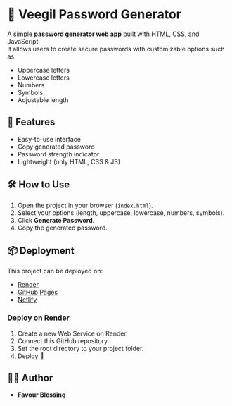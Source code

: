 # 🔐 Veegil Password Generator

A simple **password generator web app** built with HTML, CSS, and JavaScript.  
It allows users to create secure passwords with customizable options such as:
- Uppercase letters
- Lowercase letters
- Numbers
- Symbols
- Adjustable length

## 🚀 Features
- Easy-to-use interface
- Copy generated password
- Password strength indicator
- Lightweight (only HTML, CSS & JS)

## 🛠️ How to Use
1. Open the project in your browser (`index.html`).
2. Select your options (length, uppercase, lowercase, numbers, symbols).
3. Click **Generate Password**.
4. Copy the generated password.

## 📦 Deployment
This project can be deployed on:
- [Render](https://render.com)
- [GitHub Pages](https://pages.github.com)
- [Netlify](https://www.netlify.com/)

### Deploy on Render
1. Create a new Web Service on Render.
2. Connect this GitHub repository.
3. Set the root directory to your project folder.
4. Deploy 🚀

## 👩‍💻 Author
- **Favour Blessing**  
